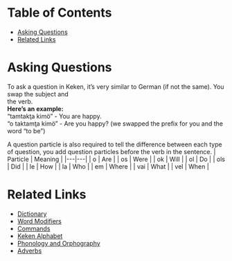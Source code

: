 # Table of Contents
- [Asking Questions](#asking-questions)
- [Related Links](#related-links)

# Asking Questions
To ask a question in Keken, it’s very similar to German (if not the same). You swap the subject and  
the verb.  
**Here’s an example:**  
“tamtakţa kimö” - You are happy.  
“o taktamţa kimö” - Are you happy? (we swapped the prefix for you and the word “to be”)    

A question particle is also required to tell the difference between each type of question, you add question particles before the verb in the sentence.
| Particle | Meaning |
|---|---|
| o | Are |
| os | Were |
| ok | Will |
| ol | Do |
| ols | Did |
| le | How |
| la | Who |
| em | Where |
| vai | What |
| vel | When |


# Related Links
- [Dictionary](dictionary.md)
- [Word Modifiers](word_modifiers.md)
- [Commands](commands.md)
- [Keken Alphabet](keken_alphabet.md)
- [Phonology and Orphography](phonology_and_orthography.md)
- [Adverbs](adverbs.md)